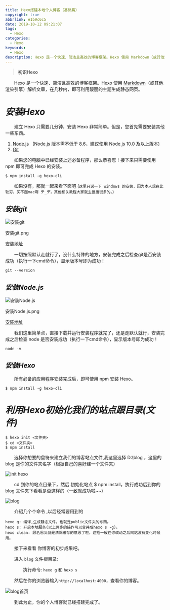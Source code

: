 ```yaml
---
title: Hexo搭建本地个人博客（基础篇）
copyright: true
abbrlink: e1b9c6c5
date: 2019-10-12 09:21:07
tags:
  - Hexo
categories:
  - Hexo
keywords:
  - Hexo
description: Hexo 是一个快速、简洁且高效的博客框架。Hexo 使用 Markdown（或其他渲染引擎）解析文章，在几秒内，即可利用靓丽的主题生成静态网页。
---
```

> **初识Hexo**

&emsp;&emsp;Hexo 是一个快速、简洁且高效的博客框架。Hexo 使用 [Markdown](http://daringfireball.net/projects/markdown/)（或其他渲染引擎）解析文章，在几秒内，即可利用靓丽的主题生成静态网页。

# *安装Hexo*

&emsp;&emsp;建立 Hexo 只需要几分钟，安装 Hexo 非常简单。但是，您首先需要安装其他一些东西。
   1. [Node.js](http://nodejs.org/) &nbsp;&nbsp;(Node.js 版本需不低于 8.6，建议使用 Node.js 10.0 及以上版本)
   2. [Git](http://git-scm.com/)

&emsp;&emsp;如果您的电脑中已经安装上述必备程序，那么恭喜您！接下来只需要使用 npm 即可完成 Hexo 的安装。

```CMD
$ npm install -g hexo-cli
```

&emsp;&emsp;如果没有，那就一起来看下面吧 (`这里只说一下 windows 的安装，因为本人现在比较穷，买不起mac啊 テ_デ，其他相关教程大家就去搜搜很多的。`)

## *安装git*

![安装git](https://s2.ax1x.com/2019/10/21/KlpZvD.md.png)
<div class="image-caption">安装git.png</div>

<a href="https://git-scm.com/downloads" class="LinkCard">安装地址</a>

&emsp;&emsp;一切按照默认走就行了，没什么特殊的地方，安装完成之后检查git是否安装成功（执行一下cmd命令），显示版本号即为成功！

```CMD
git --version
```
## *安装Node.js*

![安装Node.js](https://s2.ax1x.com/2019/10/21/KlpmKe.md.png)
<div class="image-caption">安装Node.js.png</div>

<a href="https://nodejs.org/en/" class="LinkCard">安装地址</a>

&emsp;&emsp;我们这里简单点，直接下载并运行安装程序就完了，还是走默认就行，安装完成之后检查 node 是否安装成功（执行一下cmd命令），显示版本号即为成功！

```CMD
node -v
```

## *安装Hexo*

&emsp;&emsp;所有必备的应用程序安装完成后，即可使用 npm 安装 Hexo。

```CMD
$ npm install -g hexo-cli
```

# *利用Hexo初始化我们的站点跟目录(文件)*

```CMD
$ hexo init <文件夹>
$ cd <文件夹>
$ npm install
```

&emsp;&emsp;选择你想要的盘符来建立我们的博客站点文件,我这里选择 D:\blog ，这里的 blog 是你的文件夹名字（根据自己的喜好建一个文件夹）

![init hexo](https://s2.ax1x.com/2019/10/21/KlPjo9.png)

&emsp;&emsp;cd 到你的站点目录下，然后 初始化站点 $ npm install，执行成功后到你的 blog 文件夹下看看是否这样的（一致就成功啦~~）

![blog](https://s2.ax1x.com/2019/10/21/Klkwa4.png)

&emsp;&emsp;介绍几个个命令 ,以后经常要用到的

```CMD
hexo g: 编译,生成静态文件，也就是public文件夹的东西。
hexo s: 开启本地服务(以上两步的操作可以合并成hexo s -g)。
hexo clean: 顾名思义就是清除缓存的意思了啦，这招一般在你改动之后网站没有变化时候用。
```

&emsp;&emsp;接下来看看 你博客的初步成果吧。

&emsp;&emsp;进入 `blog` 文件根目录:

&emsp;&emsp;&emsp;&emsp;执行命令: `hexo g` 和 `hexo s`

&emsp;&emsp;然后在你的浏览器输入`http://localhost:4000`，查看你的博客。

![blog首页](https://s2.ax1x.com/2019/10/21/KlAJFH.png)

&emsp;&emsp;到此为止，你的个人博客就已经搭建完成了。
